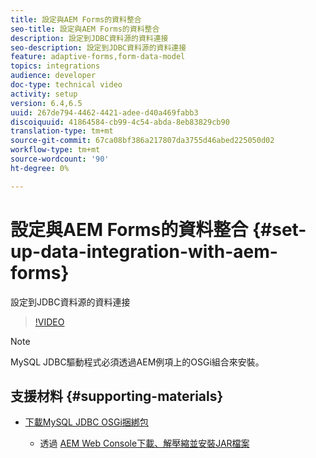 ```yaml
---
title: 設定與AEM Forms的資料整合
seo-title: 設定與AEM Forms的資料整合
description: 設定到JDBC資料源的資料連接
seo-description: 設定到JDBC資料源的資料連接
feature: adaptive-forms,form-data-model
topics: integrations
audience: developer
doc-type: technical video
activity: setup
version: 6.4,6.5
uuid: 267de794-4462-4421-adee-d40a469fabb3
discoiquuid: 41864584-cb99-4c54-abda-8eb83829cb90
translation-type: tm+mt
source-git-commit: 67ca08bf386a217807da3755d46abed225050d02
workflow-type: tm+mt
source-wordcount: '90'
ht-degree: 0%

---
```



# 設定與AEM Forms的資料整合 {#set-up-data-integration-with-aem-forms}

設定到JDBC資料源的資料連接

>[!VIDEO](https://video.tv.adobe.com/v/17724/?quality=9&learn=on)

>[!NOTE]
>
>MySQL JDBC驅動程式必須透過AEM例項上的OSGi組合來安裝。

## 支援材料 {#supporting-materials}

* [下載MySQL JDBC OSGi捆綁包](https://dev.mysql.com/downloads/connector/j/)

   * 透過 [AEM Web Console下載、解壓縮並安裝JAR檔案](http://localhost:4502/system/console/bundles)

